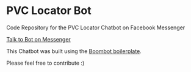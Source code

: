 # PVC Locator Bot
Code Repository for the PVC Locator Chatbot on Facebook Messenger

[Talk to Bot on Messenger](http://m.me/PVC-Locator-241883096568910/)

This Chatbot was built using the [Boombot boilerplate](https://github.com/richwednesday/boombot-boilerplate).

Please feel free to contribute :)